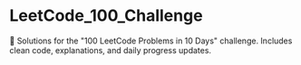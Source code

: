 # LeetCode_100_Challenge
🚀 Solutions for the "100 LeetCode Problems in 10 Days" challenge.   Includes clean code, explanations, and daily progress updates.
